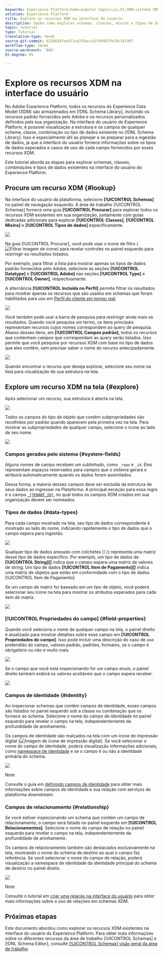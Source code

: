 ```yaml
---
keywords: Experience Platform;home;popular topics;ui;UI;XDM;sistema XDM;modelo de dados da experiência;Modelo de dados da experiência;Modelo de dados da experiência;modelo de dados;explorar;classe;mixin;tipo de dados;schema;
solution: Experience Platform
title: Explore os recursos XDM na interface do usuário
description: Saiba como explorar schemas, classes, mixins e tipos de dados existentes na interface do usuário do Experience Platform.
topic: tutorial
type: Tutorial
translation-type: tm+mt
source-git-commit: 62266187ed1f3ce2f0acca3f50487fb70cfa7307
workflow-type: tm+mt
source-wordcount: '941'
ht-degree: 0%

---
```



# Explore os recursos XDM na interface do usuário

No Adobe Experience Platform, todos os recursos do Experience Data Model (XDM) são armazenados em [!DNL Schema Library], incluindo os recursos padrão fornecidos pelo Adobe e os recursos personalizados definidos pela sua organização. Na interface do usuário do Experience Platform, é possível visualização a estrutura e os campos de qualquer schema, classe, combinação ou tipo de dados existente no [!DNL Schema Library]. Isso é especialmente útil ao planejar e se preparar para a ingestão de dados, já que a interface do usuário fornece informações sobre os tipos de dados esperados e casos de uso de cada campo fornecidos por esses recursos XDM.

Este tutorial aborda as etapas para explorar schemas, classes, combinações e tipos de dados existentes na interface do usuário do Experience Platform.

## Procure um recurso XDM {#lookup}

Na interface do usuário da plataforma, selecione **[!UICONTROL Schemas]** no painel de navegação esquerdo. A área de trabalho [!UICONTROL Schemas] fornece uma guia **[!UICONTROL Procurar]** para explorar todos os recursos XDM existentes em sua organização, juntamente com guias dedicadas adicionais para explorar **[!UICONTROL Classes]**, **[!UICONTROL Mixins]** e **[!UICONTROL Tipos de dados]** especificamente.

![](../images/ui/explore/tabs.png)

Na guia [!UICONTROL Procurar], você pode usar o ícone de filtro (![Filtrar imagem de ícone](../images/ui/explore/icon.png)) para revelar controles no painel esquerdo para restringir os resultados listados.

Por exemplo, para filtrar a lista para mostrar apenas os tipos de dados padrão fornecidos pelo Adobe, selecione as seções **[!UICONTROL Datatype]** e **[!UICONTROL Adobe]** nas seções **[!UICONTROL Type]** e **[!UICONTROL Owner]**, respectivamente.

A alternância **[!UICONTROL Incluída no Perfil]** permite filtrar os resultados para mostrar apenas os recursos que são usados em schemas que foram habilitados para uso em [Perfil do cliente em tempo real](../../profile/home.md).

![](../images/ui/explore/filter.png)

Você também pode usar a barra de pesquisa para restringir ainda mais os resultados. Quando você pesquisa um termo, os itens principais representam recursos cujos nomes correspondem ao query de pesquisa. Abaixo desses itens, em **[!UICONTROL Campos padrão]**, todos os recursos que contenham campos que correspondam ao query serão listados. Isso permite que você pesquise por recursos XDM com base no tipo de dados que eles contêm, sem precisar saber o nome do recurso antecipadamente.

![](../images/ui/explore/search.png)

Quando encontrar o recurso que deseja explorar, selecione seu nome na lista para visualização de sua estrutura na tela.

## Explore um recurso XDM na tela {#explore}

Após selecionar um recurso, sua estrutura é aberta na tela.

![](../images/ui/explore/canvas.png)

Todos os campos do tipo de objeto que contêm subpropriedades são recolhidos por padrão quando aparecem pela primeira vez na tela. Para mostrar as subpropriedades de qualquer campo, selecione o ícone ao lado de seu nome.

![](../images/ui/explore/field-expand.png)

### Campos gerados pelo sistema {#system-fields}

Alguns nomes de campo recebem um sublinhado, como `_repo` e `_id`. Eles representam espaços reservados para campos que o sistema gerará e atribuirá automaticamente quando os dados forem assimilados.

Dessa forma, a maioria desses campos deve ser excluída da estrutura de seus dados ao ingressar na Plataforma. A principal exceção para essa regra é o campo [`_{TENANT_ID}`](../api/getting-started.md#know-your-tenant_id), no qual todos os campos XDM criados em sua organização devem ser nomeados.

### Tipos de dados {#data-types}

Para cada campo mostrado na tela, seu tipo de dados correspondente é mostrado ao lado do nome, indicando rapidamente o tipo de dados que o campo espera para ingestão.

![](../images/ui/explore/data-types.png)

Qualquer tipo de dados anexado com colchetes (`[]`) representa uma matriz desse tipo de dados específico. Por exemplo, um tipo de dados de **[!UICONTROL String]\[]** indica que o campo espera uma matriz de valores de string. Um tipo de dados **[!UICONTROL Item de Pagamento]\[]** indica uma matriz de objetos que estão em conformidade com o tipo de dados [!UICONTROL Item de Pagamento].

Se um campo de matriz for baseado em um tipo de objeto, você poderá selecionar seu ícone na tela para mostrar os atributos esperados para cada item de matriz.

![](../images/ui/explore/array-type.png)

### [!UICONTROL Propriedades do campo] {#field-properties}

Quando você seleciona o nome de qualquer campo na tela, o painel direito é atualizado para mostrar detalhes sobre esse campo em **[!UICONTROL Propriedades do campo]**. Isso pode incluir uma descrição do caso de uso pretendido do campo, valores padrão, padrões, formatos, se o campo é obrigatório ou não e muito mais.

![](../images/ui/explore/field-properties.png)

Se o campo que você está inspecionando for um campo enum, o painel direito também exibirá os valores aceitáveis que o campo espera receber.

![](../images/ui/explore/enum-field.png)

### Campos de identidade {#identity}

Ao inspecionar schemas que contêm campos de identidade, esses campos são listados no painel esquerdo sob a classe ou combinação que os fornece ao schema. Selecione o nome do campo de identidade no painel esquerdo para revelar o campo na tela, independentemente da profundidade de aninhamento.

Os campos de identidade são realçados na tela com um ícone de impressão digital (![Imagem de ícone de impressão digital](../images/ui/explore/identity-symbol.png)). Se você selecionar o nome do campo de identidade, poderá visualização informações adicionais, como [namespace de identidade](../../identity-service/namespaces.md) e se o campo é ou não a identidade primária do schema.

![](../images/ui/explore/identity-field.png)

>[!NOTE]
>
>Consulte o guia em [definindo campos de identidade](./fields/identity.md) para obter mais informações sobre campos de identidade e sua relação com serviços de plataforma downstream.

### Campos de relacionamento {#relationship}

Se você estiver inspecionando um schema que contém um campo de relacionamento, o campo será listado no painel esquerdo em **[!UICONTROL Relacionamentos]**. Selecione o nome do campo de relação no painel esquerdo para revelar o campo na tela, independentemente da profundidade de aninhamento.

Os campos de relacionamento também são destacados exclusivamente na tela, mostrando o nome do schema de destino ao qual o campo faz referência. Se você selecionar o nome do campo de relação, poderá visualização a namespace de identidade da identidade principal do schema de destino no painel direito.

![](../images/ui/explore/relationship-field.png)

>[!NOTE]
>
>Consulte o tutorial em [criar uma relação na interface do usuário](../tutorials/create-schema-ui.md) para obter mais informações sobre o uso de relações em schemas XDM.

## Próximas etapas

Este documento abordou como explorar os recursos XDM existentes na interface do usuário do Experience Platform. Para obter mais informações sobre os diferentes recursos da área de trabalho [!UICONTROL Schemas] e [!DNL Schema Editor], consulte [[!UICONTROL Schemas] visão geral da área de trabalho](./overview.md).